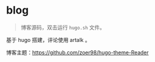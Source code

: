 # blog


>博客源码，双击运行 `hugo.sh` 文件。

基于 hugo 搭建，评论使用 artalk 。

博客主题：https://github.com/zoer98/hugo-theme-Reader
